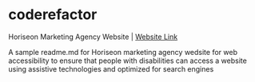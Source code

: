 # coderefactor

Horiseon Marketing Agency Website | [Website Link](https://dtm5169.github.io/coderefactor/.) 

A sample readme.md for Horiseon marketing agency wedsite for web accessibility to ensure that people with disabilities can access a website using assistive technologies and optimized for search engines 
